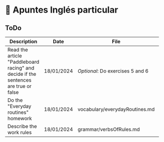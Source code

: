 # 📝 Apuntes Inglés particular

## ToDo 

| Description |  Date | File | Observations | 
| ----------- | ----------- | ----------- | ----------- | 
| Read the article "Paddleboard racing" and decide if the sentences are true or false | 18/01/2024 | *Optional*: Do exercises 5 and 6 | Completed |
| Do the "Everyday routines" homework | 18/01/2024 | vocabulary/everydayRoutines.md | Completed |
| Describe the work rules | 18/01/2024 | grammar/verbsOfRules.md | |
